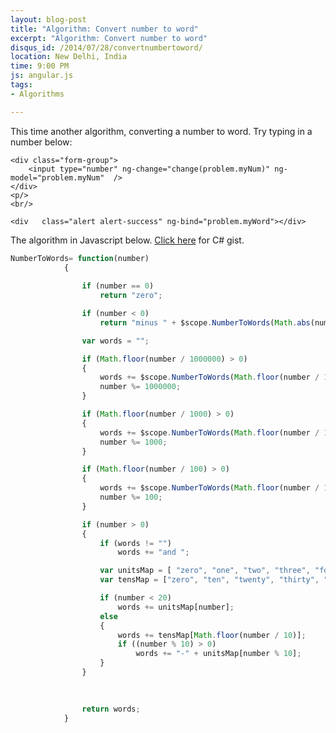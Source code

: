 ```yaml
---
layout: blog-post
title: "Algorithm: Convert number to word"
excerpt: "Algorithm: Convert number to word"
disqus_id: /2014/07/28/convertnumbertoword/
location: New Delhi, India
time: 9:00 PM
js: angular.js
tags:
- Algorithms

---
```



This time another algorithm, converting a number to word. Try typing in a number below:

<script type="text/javascript">
	

	 function myController($scope)
		{
			$scope.problem={myWord: "madhur", myNum: 55};
		

			$scope.NumberToWords= function(number)
			{
				
			    if (number == 0)
			        return "zero";

			    if (number < 0)
			        return "minus " + $scope.NumberToWords(Math.abs(number));

			    var words = "";

			    if (Math.floor(number / 1000000) > 0)
			    {
			        words += $scope.NumberToWords(Math.floor(number / 1000000)) + " million ";
			        number %= 1000000;
			    }

			    if (Math.floor(number / 1000) > 0)
			    {
			        words += $scope.NumberToWords(Math.floor(number / 1000)) + " thousand ";
			        number %= 1000;
			    }

			    if (Math.floor(number / 100) > 0)
			    {
			        words += $scope.NumberToWords(Math.floor(number / 100)) + " hundred ";
			        number %= 100;
			    }

			    if (number > 0)
			    {
			        if (words != "")
			            words += "and ";

			        var unitsMap = [ "zero", "one", "two", "three", "four", "five", "six", "seven", "eight", "nine", "ten", "eleven", "twelve", "thirteen", "fourteen", "fifteen", "sixteen", "seventeen", "eighteen", "nineteen" ];
			        var tensMap = ["zero", "ten", "twenty", "thirty", "forty", "fifty", "sixty", "seventy", "eighty", "ninety" ];

			        if (number < 20)
			            words += unitsMap[number];
			        else
			        {
			            words += tensMap[Math.floor(number / 10)];
			            if ((number % 10) > 0)
			                words += "-" + unitsMap[number % 10];
			        }
			    }

				
				
			    return words;
			}

			$scope.change=function(number)
			{
				$scope.problem.myWord=$scope.NumberToWords(number);				
			}


			$scope.problem.myWord=$scope.NumberToWords($scope.problem.myNum);

		}


</script>

<div ng-app ng-controller="myController">

	<div class="form-group">
		<input type="number" ng-change="change(problem.myNum)" ng-model="problem.myNum"  />
	</div>
	<p/>
	<br/>

    <div   class="alert alert-success" ng-bind="problem.myWord"></div>

</div>

The algorithm in Javascript below. [Click here](https://gist.github.com/madhur/5f4f49149e9ce68f619e) for C# gist.

```js
NumberToWords= function(number)
			{
				
			    if (number == 0)
			        return "zero";

			    if (number < 0)
			        return "minus " + $scope.NumberToWords(Math.abs(number));

			    var words = "";

			    if (Math.floor(number / 1000000) > 0)
			    {
			        words += $scope.NumberToWords(Math.floor(number / 1000000)) + " million ";
			        number %= 1000000;
			    }

			    if (Math.floor(number / 1000) > 0)
			    {
			        words += $scope.NumberToWords(Math.floor(number / 1000)) + " thousand ";
			        number %= 1000;
			    }

			    if (Math.floor(number / 100) > 0)
			    {
			        words += $scope.NumberToWords(Math.floor(number / 100)) + " hundred ";
			        number %= 100;
			    }

			    if (number > 0)
			    {
			        if (words != "")
			            words += "and ";

			        var unitsMap = [ "zero", "one", "two", "three", "four", "five", "six", "seven", "eight", "nine", "ten", "eleven", "twelve", "thirteen", "fourteen", "fifteen", "sixteen", "seventeen", "eighteen", "nineteen" ];
			        var tensMap = ["zero", "ten", "twenty", "thirty", "forty", "fifty", "sixty", "seventy", "eighty", "ninety" ];

			        if (number < 20)
			            words += unitsMap[number];
			        else
			        {
			            words += tensMap[Math.floor(number / 10)];
			            if ((number % 10) > 0)
			                words += "-" + unitsMap[number % 10];
			        }
			    }

				
				
			    return words;
			}

```


